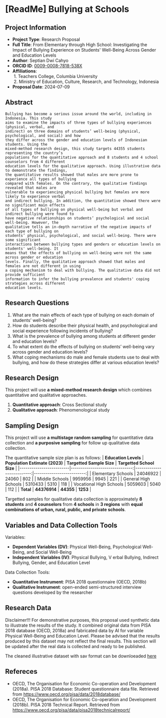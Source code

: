 
# [ReadMe] Bullying at Schools

## Project Information

- **Project Type**: Research Proposal  
- **Full Title**: From Elementary through High School: Investigating the Impact of Bullying Experience on Students' Well-Being Across Gender and Education Levels  
- **Author**: Septian Dwi Cahyo  
- **ORCID ID**: [0009-0008-7818-538X](https://orcid.org/0009-0008-7818-538X)  
- **Affiliations**:  
  &nbsp;1. Teachers College, Columbia University  
  &nbsp;2. Ministry of Education, Culture, Research, and Technology, Indonesia  
- **Proposal Date**: 2024-07-09  

## Abstract

```
Bullying has become a serious issue around the world, including in Indonesia. This study
aims to examine the impacts of three types of bullying experiences (physical, verbal, and
indirect) on three domains of students’ well-being (physical, psychological, and social) and how
they differ across the gender and education levels of Indonesian students. Using the
mixed-method research design, this study targets 44355 students representing the country’s
populations for the quantitative approach and 8 students and 4 school counselors from 4 different
education levels for the qualitative approach. Using illustrative data to demonstrate the findings,
the quantitative results showed that males are more prone to experience all types of bullying
compared with females. On the contrary, the qualitative findings revealed that males are
vulnerable to experiencing physical bullying but females are more likely to experience verbal
and indirect bullying. In addition, the quantitative showed there were no significant main effects
of all types of bullying on physical well-being but verbal and indirect bullying were found to
have negative relationships on students’ psychological and social well-being. However, the
qualitative tells an in-depth narrative of the negative impacts of each type of bullying on
students’ physical, psychological, and social well-being. There were some significant
interactions between bullying types and genders or education levels on students' well-being. It
means that the effects of bullying on well-being were not the same across gender or education
levels. Finally, the qualitative approach showed that males and females are not different in using
a coping mechanism to deal with bullying. The qualitative data did not provide sufficient
information to infer the bullying prevalence and students' coping strategies across different
education levels.
```

## Research Questions
1. What are the main effects of each type of bullying on each domain of students’ well-being?
2. How do students describe their physical health, and psychological and social experience following incidents of bullying?
3. What is the prevalence of bullying among students at different gender and education levels?
4. To what extent do the effects of bullying on students’ well-being vary across gender and education levels?
5. What coping mechanisms do male and female students use to deal with bullying, and how do these strategies differ at various education levels? 

## Research Design  
This project will use **a mixed-method research design** which combines quantitative and qualitative approaches.  
1. **Quantitative approach**: Cross Sectional study
2. **Qualitative approach**: Phenomenological study

## Sampling Design
This project will use **a multistage random sampling** for quantitative data collection and **a purposive sampling** for follow up qualitative data collection.

The quantitative sample size plan is as follows:
|   **Education Levels**  | **Population Estimate (2023)** | **Targetted Sample Size** | **Targetted School Size** |
|-------------------------|-------------------------------:|--------------------------:|--------------------------:|
| Elementary Schools      |                       24046922 |                     24060 |                       802 |
| Middle Schools          |                        9959956 |                      9945 |                       221 |
| General High Schools    |                        5310433 |                      5310 |                       118 |
| Vocational High Schools |                        5059603 |                      5040 |                       112 |
| **Total**               |                   **44376914** |                 **44355** |                  **1253** |

Targetted samples for qualitative data collection is approximately **8 students** and **4 counselors** from **4 schools** in **3 regions** with **equal combinations of urban, rural, public, and private schools**.

## Variables and Data Collection Tools

Variables:
- **Dependent Variables (DV)**: Physical Well-Being, Psychological Well-Being, and Social Well-Being
- **Independent Variables (IV)**: Physical Bullying, V erbal Bullying, Indirect Bullying, Gender, and Education
Level

Data Collection Tools:
- **Quantitative Instrument**: PISA 2018 questionnaire (OECD, 2018b)
- **Qualitative Instrument**: open-ended semi-structured interview questions developed by the researcher

## Research Data

Disclaimer!!! For demonstrative purposes, this proposal used synthetic data to illustrate the results of the study. It combined original data from PISA 2018 database (OECD, 2018a) and fabricated data by AI for variable Physical Well-Being and Education Level. Please be advised that the results produced by this dataset may not reflect the final results. This section will be updated after the real data is collected and ready to be published.

The cleaned illustrative dataset with sav format can be downloeaded [here](https://drive.google.com/drive/folders/1UNuzKbH6HJBUlNTyQUAUKWnYdCI0CPXF)

## Refereces
- OECD, The Organisation for Economic Co-operation and Development (2018a). PISA 2018 Database: Student questionnaire data file. Retrieved from https://www.oecd.org/pisa/data/2018database/
- OECD, The Organisation for Economic Co-operation and Development (2018b). PISA 2018 Technical Report. Retrieved from https://www.oecd.org/pisa/data/pisa2018technicalreport/
